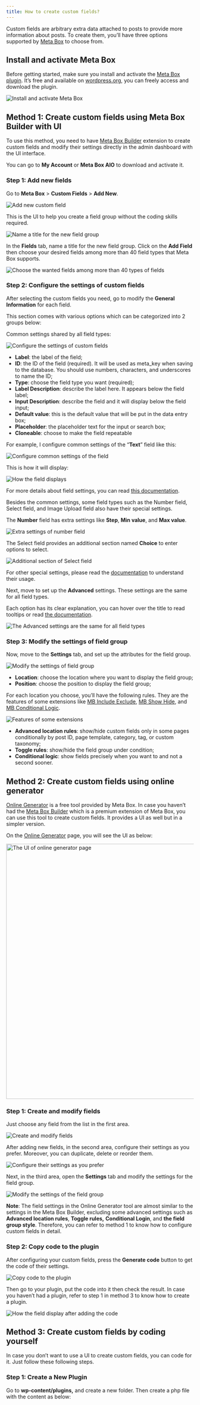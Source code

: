 ```yaml
---
title: How to create custom fields?
---
```


Custom fields are arbitrary extra data attached to posts to provide more information about posts. To create them, you’ll have three options supported by <a href="https://docs.metabox.io/installation/">Meta Box</a> to choose from.

## Install and activate Meta Box

Before getting started, make sure you install and activate the <a href="https://docs.metabox.io/installation/">Meta Box plugin</a>. It’s free and available on <a href="https://wordpress.org/plugins/meta-box/">wordpress.org</a>, you can freely access and download the plugin.

![Install and activate Meta Box](https://i.imgur.com/UVojT23.png)

## Method 1: Create custom fields using Meta Box Builder with UI

To use this method, you need to have <a href="https://metabox.io/plugins/meta-box-builder/">Meta Box Builder</a> extension to create custom fields and modify their settings directly in the admin dashboard with the UI interface.

You can go to **My Account** or **Meta Box AIO** to download and activate it. 

### Step 1: Add new fields

Go to **Meta Box** &gt; **Custom Fields** &gt; **Add New**.

![Add new custom field](https://i.imgur.com/nFBvLEr.png)

This is the UI to help you create a field group without the coding skills required.

![Name a title for the new field group](https://i.imgur.com/vC85CAC.png)

In the **Fields** tab, name a title for the new field group. Click on the **Add Field** then choose your desired fields among more than 40 field types that Meta Box supports.

![Choose the wanted fields among more than 40 types of fields](https://i.imgur.com/EHuKdvC.png)

### Step 2: Configure the settings of custom fields

After selecting the custom fields you need, go to modify the **General Information** for each field.

This section comes with various options which can be categorized into 2 groups below:

Common settings shared by all field types:

![Configure the settings of custom fields](https://i.imgur.com/qlUvy3C.png)

* **Label**: the label of the field;
* **ID**: the ID of the field (required). It will be used as meta_key when saving to the database. You should use numbers, characters, and underscores to name the ID;
* **Type**: choose the field type you want (required);
* **Label Description**: describe the label here. It appears below the field label;
* **Input Description**: describe the field and it will display below the field input;
* **Default value**: this is the default value that will be put in the data entry box;
* **Placeholder**: the placeholder text for the input or search box;
* **Cloneable**: choose to make the field repeatable

For example, I configure common settings of the “**Text**” field like this:

![Configure common settings of the field](https://i.imgur.com/WIGwbap.png)

This is how it will display:

![How the field displays](https://i.imgur.com/XHOXBUH.png)

For more details about field settings, you can read <a href="https://docs.metabox.io/field-settings/">this documentation</a>.

Besides the common settings, some field types such as the Number field, Select field, and Image Upload field also have their special settings.

The **Number** field has extra settings like **Step**, **Min value**, and **Max value**.

![Extra settings of number field](https://i.imgur.com/pyQPGis.png)

The Select field provides an additional section named **Choice** to enter options to select.

![Additional section of Select field](https://i.imgur.com/3zRTBkP.png)

For other special settings, please read the <a href="https://docs.metabox.io/">documentation</a> to understand their usage.

Next, move to set up the **Advanced** settings. These settings are the same for all field types.

Each option has its clear explanation, you can hover over the title to read tooltips or read <a href="https://docs.metabox.io/extensions/meta-box-builder/">the documentation</a>.

![The Advanced settings are the same for all field types](https://i.imgur.com/xrF35n1.png)

### Step 3: Modify the settings of field group

Now, move to the **Settings** tab, and set up the attributes for the field group.

![Modify the settings of field group](https://i.imgur.com/EYdGXOI.png)

* **Location**: choose the location where you want to display the field group;
* **Position**: choose the position to display the field group;

For each location you choose, you’ll have the following rules. They are the features of some extensions like <a href="https://metabox.io/plugins/meta-box-include-exclude/">MB Include Exclude</a>, <a href="https://metabox.io/plugins/meta-box-show-hide/">MB Show Hide</a>, and <a href="https://metabox.io/plugins/meta-box-conditional-logic/">MB Conditional Logic</a>.

![Features of some extensions](https://i.imgur.com/PkY36b0.png)

* **Advanced location rules**: show/hide custom fields only in some pages conditionally by post ID, page template, category, tag, or custom taxonomy;
* **Toggle rules**: show/hide the field group under condition;
* **Conditional logic**: show fields precisely when you want to and not a second sooner.

## Method 2: Create custom fields using online generator

<a href="https://metabox.io/online-generator/">Online Generator</a> is a free tool provided by Meta Box. In case you haven’t had the <a href="https://metabox.io/plugins/meta-box-builder/">Meta Box Builder</a> which is a premium extension of Meta Box, you can use this tool to create custom fields. It provides a UI as well but in a simpler version.

On the <a href="https://metabox.io/online-generator/">Online Generator</a> page, you will see the UI as below:

<img alt="The UI of online generator page" height="686" src="https://i.imgur.com/XuNsf36.png" width="1000">

### Step 1: Create and modify fields

Just choose any field from the list in the first area.

![Create and modify fields](https://i.imgur.com/u3ltPC7.png)

After adding new fields, in the second area, configure their settings as you prefer. Moreover, you can duplicate, delete or reorder them.

![Configure their settings as you prefer](https://i.imgur.com/WR98uqv.png)

Next, in the third area, open the **Settings** tab and modify the settings for the field group.

![Modify the settings of the field group](https://i.imgur.com/9aS2JzJ.png)

**Note**: The field settings in the Online Generator tool are almost similar to the settings in the Meta Box Builder, excluding some advanced settings such as **Advanced location rules**, **Toggle rules,** **Conditional Login**, and **the field group style**. Therefore, you can refer to method 1 to know how to configure custom fields in detail.

### Step 2: Copy code to the plugin

After configuring your custom fields, press the **Generate code** button to get the code of their settings.

![Copy code to the plugin](https://i.imgur.com/l7JfEKk.png)

Then go to your plugin, put the code into it then check the result. In case you haven’t had a plugin, refer to step 1 in method 3 to know how to create a plugin.

![How the field display after adding the code](https://i.imgur.com/pLgiqRw.png)

## Method 3: Create custom fields by coding yourself

In case you don’t want to use a UI to create custom fields, you can code for it. Just follow these following steps.

### Step 1: Create a New Plugin

Go to **wp-content/plugins,** and create a new folder. Then create a php file with the content as below:
